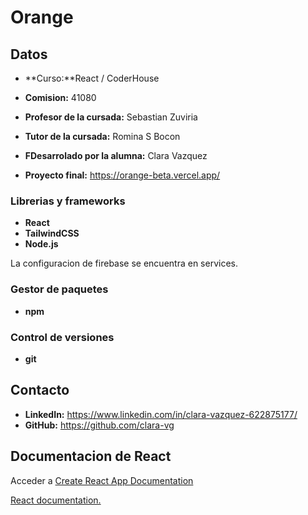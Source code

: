 # Orange 

## Datos

* **Curso:**React / CoderHouse
* **Comision:** 41080
* **Profesor de la cursada:** Sebastian Zuviria
* **Tutor de la cursada:** Romina S Bocon
* **FDesarrolado por la alumna:** Clara Vazquez

* **Proyecto final:** https://orange-beta.vercel.app/ 

### Librerias y frameworks

* **React**
* **TailwindCSS**
* **Node.js**

La configuracion de firebase se encuentra en services.

### Gestor de paquetes 

* **npm**

### Control de versiones

* **git**

## Contacto

* **LinkedIn:** https://www.linkedin.com/in/clara-vazquez-622875177/ 
* **GitHub:** https://github.com/clara-vg

## Documentacion de React

Acceder a [Create React App Documentation](https://create-react-app.dev/docs/getting-started/)

[React documentation.](https://reactjs.org/)